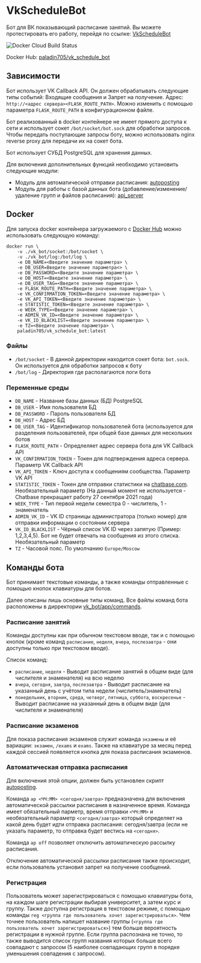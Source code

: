 # VkScheduleBot
Бот для ВК показывающий расписание занятий. Вы можете протестировать его работу, перейдя по ссылке: [VkScheduleBot](https://vk.com/club199143657)

![Docker Cloud Build Status](https://img.shields.io/docker/cloud/build/paladin705/vk_schedule_bot)

Docker Hub: [paladin705/vk_schedule_bot](https://hub.docker.com/r/paladin705/vk_schedule_bot)

## Зависимости
Бот использует VK Callback API. Он должен обрабатывать следующие типы событий: Входящие сообщения и Запрет на получение. Адрес: `http://<адрес сервера><FLASK_ROUTE_PATH>`. Можно изменить с помощью параметра `FLASK_ROUTE_PATH` в конфигурационном файле.

Бот реализованный в docker контейнере не имеет прямого доступа к сети и использует сокет `/bot/socket/bot.sock` для обработки запросов. Чтобы передать поступающие запросы боту, можно использовать nginx reverse proxy для передачи их на сокет бота.

Бот использует СУБД PostgreSQL для хранения данных.

Для включения дополнительных функций необходимо установить следующие модули:

* Модуль для автоматической отправки расписания: [autoposting](../autoposting)
* Модуль для работы с базой данных бота (добавление/изменение/удаление групп и файлов расписания): [api_server](../api_server)

## Docker
Для запуска docker контейнера загружаемого с [Docker Hub](https://hub.docker.com/r/paladin705/vk_schedule_bot) можно использовать следующую команду:
```shell
docker run \
    -v ./vk_bot/socket:/bot/socket \
    -v ./vk_bot/log:/bot/log \
    -e DB_NAME=<Введите значение параметра> \
    -e DB_USER=Введите значение параметра<> \
    -e DB_PASSWORD=<Введите значение параметра> \
    -e DB_HOST=<Введите значение параметра> \
    -e DB_USER_TAG=<Введите значение параметра> \
    -e FLASK_ROUTE_PATH=<Введите значение параметра> \
    -e VK_CONFIRMATION_TOKEN=<Введите значение параметра> \
    -e VK_API_TOKEN=<Введите значение параметра> \
    -e STATISTIC_TOKEN=<Введите значение параметра> \
    -e WEEK_TYPE=<Введите значение параметра> \
    -e ADMIN_VK_ID=<Введите значение параметра> \
    -e VK_ID_BLACKLIST=<Введите значение параметра> \
    -e TZ=<Введите значение параметра> \
    paladin705/vk_schedule_bot:latest
```

### Файлы
* `/bot/socket` - В данной директории находится сокет бота: `bot.sock`. Он используется для обработки запросов к боту
* `/bot/log` - Директория где располагаются логи бота

### Переменные среды

* `DB_NAME` - Название базы данных (БД) PostgreSQL
* `DB_USER` - Имя пользователя БД
* `DB_PASSWORD` - Пароль пользователя БД
* `DB_HOST` - Адрес БД
* `DB_USER_TAG` - Идентификатор пользователей бота (используется для разделения пользователей, при общей базе данных для нескольких ботов
* `FLASK_ROUTE_PATH` - Опредлеляет адрес сервера бота для VK Callback API
* `VK_CONFIRMATION_TOKEN` - Токен для подтверждения адреса сервера. Параметр VK Callback API 
* `VK_API_TOKEN` - Ключ доступа к сообщениям сообщества. Параметр VK API
* `STATISTIC_TOKEN` - Токен для отправки статистики на [chatbase.com](https://chatbase.com/). Необязательный параметр (На данный момент не используется - Chatbase прекращает работу 27 сентября 2021 года)
* `WEEK_TYPE` - Тип первой недели семестра 0 - числитель, 1 - знаменатель
* `ADMIN_VK_ID` - VK ID страницы администратора (только номер) для отправки информации о состоянии сервера
* `VK_ID_BLACKLIST` - Чёрный список VK ID через запятую (Пример: 1,2,3,4,5). Бот не будет отвечать на сообщения из этого списка. Необязательный параметр
* `TZ` - Часовой пояс. По умолчанию `Europe/Moscow`

## Команды бота
Бот принимает текстовые команды, а также команды отправленные с помощью кнопок клавиатуры для ботов.

Далее описаны лишь основные типы команд. Все файлы команд бота расположены в дирректории [vk_bot/app/commands](app/commands).

### Расписание занятий

Команды доступны как при обычном текстовом вводе, так и с помощью кнопок (кроме команд `расписание`, `неделя`, `вчера`, `послезавтра` - они доступны только при текстовом вводе).

Список команд:
* `расписание`, `неделя` - Выводит расписание занятий в общем виде (для числителя и знаменателя) на всю неделю
* `вчера`, `сегодня`, `завтра`, `послезавтра` - Выводит расписание на указанный день с учётом типа недели (числитель/знаменатель)
* `понедельник`, `вторник`, `среда`, `четверг`, `пятница`, `суббота`, `воскресенье` - Выводит расписание на указанный день в общем виде (для числителя и знаменателя)

### Расписание экзаменов

Для показа расписания экзаменов служит команда `экзамены` и её вариации: `экзамен`, `/exams` и `exams`. Также на клавиатуре за месяц перед каждой сессией появляется кнопка для показа расписания экзаменов.

### Автоматическая отправка расписания

Для включения этой опции, должен быть установлен скрипт [autoposting](../autoposting).

Команда `ap <ЧЧ:ММ> <сегодня/завтра>` предназначена для включения автоматической рассылки расписания в назначенное время. Команда имеет обязательный парметр, время отправки `<ЧЧ:ММ>` и необязательный параметр `<сегодня/завтра>` который определяет на какой день будет идти отправка расписания: сегодня/завтра (если не указать параметр, то отправка будет вестись на `<сегодня>`.

Команда `ap off` позволяет отключить автоматическую рассылку расписания.

Отключение автоматической рассылки расписания также происходит, если пользователь установил запрет на получение сообщений.

### Регистрация

Пользователь может зарегистрироваться с помощью клавиатуры бота, на каждом шаге регистрации выбирая университет, а затем курс и группу. Также доступна регистрация в текстовом режиме, с помощью команды `reg <группа где пользователь хочет зарегистрироваться>`. Чем точнее пользователь напишет название группы (`<группа где пользователь хочет зарегистрироваться>`) тем больше вероятность регистрации в нужной группе. Если группа распознана не точно, то также выводится список групп названия которых больше всего совпадают с запросом (5 наиболее совпадающих групп в порядке уменьшения совпадения с запросом).



